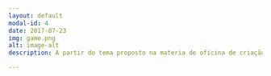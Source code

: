 ```yaml
---
layout: default
modal-id: 4
date: 2017-07-23
img: game.png
alt: image-alt
description: A partir do tema proposto na materia de oficina de criação, tive que elaborar um jogo em que abordasse o tema "cultura", e em cima desse tema busquei trabalhar com elementos da cultura da culinária nordestina, sempre visando em um jogo de entretenimento mas que mantivesse o foco no tema. Link <a href="https://alex-alves.github.io/OEloPerdido/">O Elo Perdido</a>.

---
```

